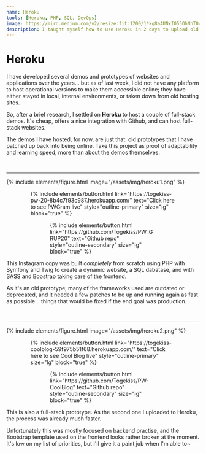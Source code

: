 ```yaml
---
name: Heroku
tools: [Heroku, PHP, SQL, DevOps]
image: https://miro.medium.com/v2/resize:fit:1200/1*kg8aAUNxI055OhNhT04srQ.png
description: I taught myself how to use Heroku in 2 days to upload old full-stack projects.
---
```


# Heroku

I have developed several demos and prototypes of websites and applications over the years... but as of last week, I did not have any platform to host operational versions to make them accessible online; they have either stayed in local, internal environments, or taken down from old hosting sites.

So, after a brief research, I settled on **Heroku** to host a couple of full-stack demos. It's cheap, offers a nice integration with Github, and can host full-stack websites.

The demos I have hosted, for now, are just that: old prototypes that I have patched up back into being online. Take this project as proof of adaptability and learning speed, more than about the demos themselves.

<br>

***

{% include elements/figure.html image="/assets/img/heroku1.png" %}
<p style="width:75%;margin-right:auto;margin-left:auto;"> {% include elements/button.html link="https://togekiss-pw-20-8b4c7f93c987.herokuapp.com/" text="Click here to see PWGram live" style="outline-primary" size="lg" block="true" %} </p>
<p style="width:55%;margin-right:auto;margin-left:auto;"> {% include elements/button.html link="https://github.com/Togekiss/PW_GRUP20" text="Github repo" style="outline-secondary" size="lg" block="true" %} </p>

This Instagram copy was built *completely* from scratch using PHP with Symfony and Twig to create a dynamic website, a SQL dabatase, and with SASS and Boostrap taking care of the frontend.

As it's an old prototype, many of the frameworks used are outdated or deprecated, and it needed a few patches to be up and running again as fast as possible... things that would be fixed if the end goal was production.

<br>

***

{% include elements/figure.html image="/assets/img/heroku2.png" %}
<p style="width:75%;margin-right:auto;margin-left:auto;"> {% include elements/button.html link="https://togekiss-coolblog-59f975b51f68.herokuapp.com/" text="Click here to see Cool Blog live" style="outline-primary" size="lg" block="true" %} </p>
<p style="width:55%;margin-right:auto;margin-left:auto;"> {% include elements/button.html link="https://github.com/Togekiss/PW-CoolBlog" text="Github repo" style="outline-secondary" size="lg" block="true" %} </p>

This is also a full-stack prototype. As the second one I uploaded to Heroku, the process was already much faster.

Unfortunately this was mostly focused on backend practise, and the Bootstrap template used on the frontend looks rather broken at the moment. It's  low on my list of priorities, but I'll give it a paint job when I'm able to~
